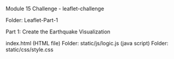 Module 15 Challenge   -  leaflet-challenge


Folder: Leaflet-Part-1

Part 1: Create the Earthquake Visualization

index.html (HTML file)
Folder: static/js/logic.js (java script) 
Folder: static/css/style.css  



